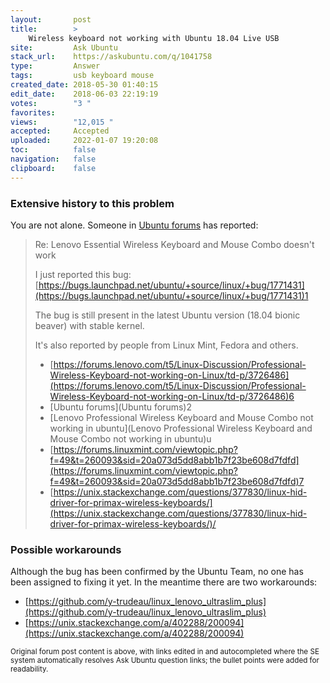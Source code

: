 ```yaml
---
layout:       post
title:        >
    Wireless keyboard not working with Ubuntu 18.04 Live USB
site:         Ask Ubuntu
stack_url:    https://askubuntu.com/q/1041758
type:         Answer
tags:         usb keyboard mouse
created_date: 2018-05-30 01:40:15
edit_date:    2018-06-03 22:19:19
votes:        "3 "
favorites:    
views:        "12,015 "
accepted:     Accepted
uploaded:     2022-01-07 19:20:08
toc:          false
navigation:   false
clipboard:    false
---
```


### Extensive history to this problem

You are not alone. Someone in [Ubuntu forums][1] has reported:

> Re: Lenovo Essential Wireless Keyboard and Mouse Combo doesn't work  
>   
> I just reported this bug:  
> [https://bugs.launchpad.net/ubuntu/+source/linux/+bug/1771431](https://bugs.launchpad.net/ubuntu/+source/linux/+bug/1771431)1  
>   
> The bug is still present in the latest Ubuntu version (18.04 bionic beaver) with stable kernel.  
>   
> It's also reported by people from Linux Mint, Fedora and others.  
>   
> - [https://forums.lenovo.com/t5/Linux-Discussion/Professional-Wireless-Keyboard-not-working-on-Linux/td-p/3726486](https://forums.lenovo.com/t5/Linux-Discussion/Professional-Wireless-Keyboard-not-working-on-Linux/td-p/3726486)6  
> - [Ubuntu forums](Ubuntu forums)2   
> - [Lenovo Professional Wireless Keyboard and Mouse Combo not working in ubuntu](Lenovo Professional Wireless Keyboard and Mouse Combo not working in ubuntu)u  
> - [https://forums.linuxmint.com/viewtopic.php?f=49&t=260093&sid=20a073d5dd8abb1b7f23be608d7fdfd](https://forums.linuxmint.com/viewtopic.php?f=49&t=260093&sid=20a073d5dd8abb1b7f23be608d7fdfd)7  
> - [https://unix.stackexchange.com/questions/377830/linux-hid-driver-for-primax-wireless-keyboards/](https://unix.stackexchange.com/questions/377830/linux-hid-driver-for-primax-wireless-keyboards/)/  

### Possible workarounds

Although the bug has been confirmed by the Ubuntu Team, no one has been assigned to fixing it yet. In the meantime there are two workarounds:

- [https://github.com/y-trudeau/linux_lenovo_ultraslim_plus](https://github.com/y-trudeau/linux_lenovo_ultraslim_plus)
- [https://unix.stackexchange.com/a/402288/200094](https://unix.stackexchange.com/a/402288/200094)


<sub>Original forum post content is above, with links edited in and autocompleted where the SE system automatically resolves Ask Ubuntu question links; the bullet points were added for readability.</sub>

  [1]: https://ubuntuforums.org/showthread.php?t=2378862
